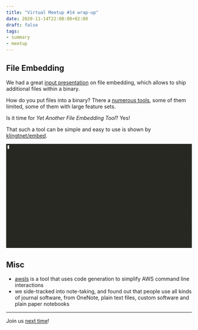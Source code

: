```yaml
---
title: "Virtual Meetup #14 wrap-up"
date: 2020-11-14T22:00:00+02:00
draft: false
tags:
- summary
- meetup
---
```


## File Embedding

We had a great [input
presentation](https://github.com/golang-leipzig/file-embedding) on file
embedding, which allows to ship additional files within a binary.

How do you put files into a binary? There a [numerous
tools](https://go.googlesource.com/proposal/+/master/design/draft-embed.md#background),
some of them limited, some of them with large feature sets.

Is it time for *Yet Another File Embedding Tool*? Yes!

That such a tool can be simple and easy to use is shown by
[klingtnet/embed](https://github.com/klingtnet/embed).

![](/372959.gif)

## Misc

* [awsls](https://github.com/jckuester/awsls) is a tool that uses code
  generation to simplify AWS command line interactions
* we side-tracked into note-taking, and found out that people use all kinds of
  journal software, from OneNote, plain text files, custom software and plain
paper notebooks

----

Join us [next time](https://www.meetup.com/Leipzig-Golang/events/268785606/)!

